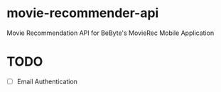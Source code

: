 # movie-recommender-api
Movie Recommendation API for BeByte's MovieRec Mobile Application


# TODO
- [ ] Email Authentication
